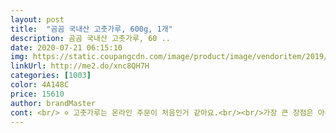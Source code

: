 ```yaml
---
layout: post 
title:  "곰곰 국내산 고춧가루, 600g, 1개" 
description: 곰곰 국내산 고춧가루, 60 ..
date: 2020-07-21 06:15:10 
img: https://static.coupangcdn.com/image/product/image/vendoritem/2019/03/14/4408475788/f45f1e99-e97d-414f-85d7-18de5eb96046.jpg 
linkUrl: http://me2.do/xnc8QH7H 
categories: [1003] 
color: 4A148C 
price: 15610 
author: brandMaster 
cont: <br/> ✡️ 고춧가루는 온라인 주문이 처음인거 같아요.<br/><br/>가장 큰 장점은 아무래도 가격이겠죠? 국내산임에도 불구하고 가성비가 상당히 좋습니다 그리고 지퍼백형식으로 되어있어서 보관시 안정감이 있습니다 쿠팡브랜드를 자주 이용하는편인데 믿을만 한 제품인게 상당히 마음에 드네요 ㅎㅎ 물론 저는 제조사 및 쿠팡관계자는 아닙니다^^<br/>구매동기<br/>그래서 반반 섞어서 얼갈이 담았어요.<br/><br/>그런데 곰곰 요 제품이 색이 검어요.<br/> ㅠ<br/>기존에 마트에서 샀던 고추가루가 다 떨어졌습니다.<br/> 그래서 마트에 갔다가 믿고쓸수있는 쿠팡브랜드 곰곰고추가루가 좀 더 저렴해서 이 제품을 고르게되었습니다.<br/> 가격이 좀 더 저렴해지면 중국산이 많더라구요 ㅎㅎ<br/>나네요.<br/><br/>날짜는 2021.<br/> 01.<br/> 14까지구요.<br/><br/>늘 구입하는 브랜드가 있는데 이번에는 웬만하면<br/>단독으로 보면 잘 모를수 있는데 조금 남은 기존에<br/>단점<br/>맛<br/>먹음직스러워 보이기도 하고 음식색이 이뻐요.<br/><br/>믿을 수 있는 국내산입니다.<br/> 농산물은 특히 국내산을 먹어야 믿을 수있잖아요<br/>별점은 4점 드립니다.<br/> 포장지가 잘 안뜯기네요.<br/> 하지만 유통기간은 약 1년가량되서 상당히 깁니다.<br/> 그리고 고추가루도 상당히 윤기있이 깔끔하네요 개봉 후 바로 냉장고에 넣어두시면 더 오래먹을 수있습니다.<br/>  제조사가있는 서천군이 고추농사를 많이 짓는곳이었네요 ㅎㅎ 꾸준히 사먹겠습니다<br/> 
---
```

 